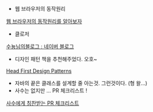 - 웹 브라우저의 동작원리

[웹 브라우저의 동작원리를 알아보자](https://velog.io/@thyoondev/%EC%9B%B9-%EB%B8%8C%EB%9D%BC%EC%9A%B0%EC%A0%80%EC%9D%98-%EB%8F%99%EC%9E%91%EC%9B%90%EB%A6%AC%EB%A5%BC-%EC%95%8C%EC%95%84%EB%B3%B4%EC%9E%90)

- 클로저

[수뇽님의블로그 : 네이버 블로그](https://blog.naver.com/pliuhb/222507993199)

- 디자인 패턴 책을 추천해주었다. 오호~

[Head First Design Patterns](https://www.aladin.co.kr/shop/wproduct.aspx?ItemId=582754)

- 자바의 끝은 클래스를 설계할 줄 아는것. 그런것이다. (형 왈...)
- 사수는 없지만 ... PR 체크리스트 !

[사수에게 칭찬받는 PR 체크리스트](https://velog.io/@hyounglee/checklist-codereview)